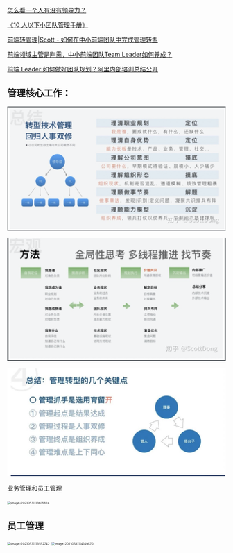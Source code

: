[怎么看一个人有没有领导力？](https://www.zhihu.com/question/430981016/answer/1894091064)

[《10 人以下小团队管理手册》](https://www.zhihu.com/pub/book/119559746)

[前端转管理|Scott - 如何在中小前端团队中完成管理转型](https://zhuanlan.zhihu.com/p/146180765)

[前端领域主管是刚需，中小前端团队Team Leader如何养成？](https://zhuanlan.zhihu.com/p/111250276)

[前端 Leader 如何做好团队规划？阿里内部培训总结公开](https://zhuanlan.zhihu.com/p/36911993)

## 管理核心工作：

![image-20220407195146847](管理基础.assets/image-20220407195146847.png)

![image-20220407195213885](管理基础.assets/image-20220407195213885.png)

![image-20220408114717551](管理基础.assets/image-20220408114717551.png)	

业务管理和员工管理

<img src="/Users/eleme/git/blog/管理/管理基础.assets/image-20210531113616624.png" alt="image-20210531113616624" style="zoom:50%;" />

## 员工管理

<img src="/Users/eleme/git/blog/管理/管理基础.assets/image-20210531113552742.png" alt="image-20210531113552742" style="zoom:50%;" />





<img src="/Users/eleme/git/blog/管理/管理基础.assets/image-20210531114149870.png" alt="image-20210531114149870" style="zoom:50%;" />

